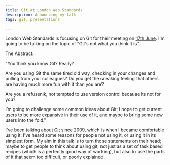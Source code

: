 ```yaml
---
title: Git at London Web Standards
description: Announcing my talk
tags: git, presentations

---
```


London Web Standards is focusing on Git for their meeting on
[17th June](http://londonwebstandards.org/2013/05/lws-june-2013-gitdiet/). I'm
going to be talking on the topic of "Git's not what you think it is".

The Abstract:

"You think you know Git? Really?

Are you using Git the same tired old way, checking in your changes and pulling
from your colleagues? Do you get the sneaking feeling that others are having
much more fun with it than you are?

Are you a refusenik, not tempted to use version control because its not for you?

I’m going to challenge some common ideas about Git; I hope to get current users
to be more expansive in their use of it, and maybe to bring some new users into
the fold."


I've been talking about [Git](https://alpha.app.net/abizern) since 2009, which
is when I became comfortable using it. I've heard some reasons for people not
using it, or using it in its simplest form. My aim in this talk is to turn those
statements on their head; maybe to get people to think about using git, not just
as a set of task based recipes (which is a perfectly good way of working), but
also to use the parts of it that seem too difficult, or poorly explained.
